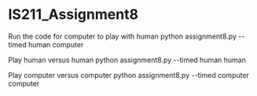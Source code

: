 # IS211_Assignment8



Run the code for computer to play with human
python assignment8.py --timed human computer

Play human versus human
python assignment8.py --timed human human

Play computer versus computer
python assignment8.py --timed computer computer
